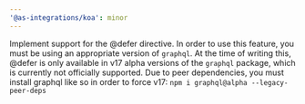 ```yaml
---
'@as-integrations/koa': minor
---
```


Implement support for the @defer directive. In order to use this feature, you must be using an appropriate version of `graphql`. At the time of writing this, @defer is only available in v17 alpha versions of the `graphql` package, which is currently not officially supported. Due to peer dependencies, you must install graphql like so in order to force v17:
`npm i graphql@alpha --legacy-peer-deps`
